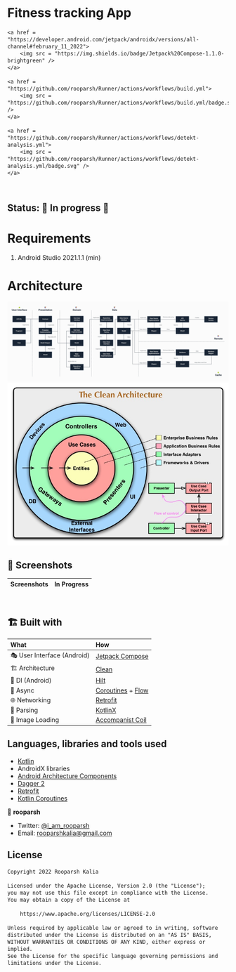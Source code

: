 # Fitness tracking App

    <a href = "https://developer.android.com/jetpack/androidx/versions/all-channel#february_11_2022">
        <img src = "https://img.shields.io/badge/Jetpack%20Compose-1.1.0-brightgreen" />
    </a>

    <a href = "https://github.com/rooparsh/Runner/actions/workflows/build.yml">
        <img src = "https://github.com/rooparsh/Runner/actions/workflows/build.yml/badge.svg" />
    </a>

    <a href = "https://github.com/rooparsh/Runner/actions/workflows/detekt-analysis.yml">
        <img src = "https://github.com/rooparsh/Runner/actions/workflows/detekt-analysis.yml/badge.svg" />
    </a>


<br>

## Status: 🚧 In progress 🚧

# Requirements
1. Android Studio 2021.1.1 (min)

# Architecture
<img src="art/architecture.jpeg" />
<img src="art/clean-architecture.jpg"/>
<br>

## :camera_flash: Screenshots

<!-- You can add more screenshots here if you like -->
| Screenshots      | In Progress             |
|----------------	|------------------------------	|

<br>

## 🏗️️ Built with

| What                        | How                                                                                                                                                                             |
|:----------------------------|:--------------------------------------------------------------------------------------------------------------------------------------------------------------------------------|
| 🎭 User Interface (Android) | [Jetpack Compose](https://developer.android.com/jetpack/compose)                                                                                                                |
| 🏗 Architecture             | [Clean](https://blog.cleancoder.com/uncle-bob/2012/08/13/the-clean-architecture.html)                                                                                           |
| 💉 DI (Android)             | [Hilt](https://developer.android.com/training/dependency-injection/hilt-android)                                                                                                |
| 🌊 Async                    | [Coroutines](https://kotlinlang.org/docs/coroutines-overview.html) + [Flow](https://kotlin.github.io/kotlinx.coroutines/kotlinx-coroutines-core/kotlinx.coroutines.flow/-flow/) |
| 🌐 Networking               | [Retrofit](https://square.github.io/retrofit/)                                                                                                                                  |
| 📄 Parsing                  | [KotlinX](https://kotlinlang.org/docs/serialization.html)                                                                                                                       |
| 🌅 Image Loading            | [Accompanist Coil](https://google.github.io/accompanist/coil/)                                                                                                                  |

## Languages, libraries and tools used

- [Kotlin](https://kotlinlang.org/)
- AndroidX libraries
- [Android Architecture Components](https://developer.android.com/topic/libraries/architecture)
- [Dagger 2](https://github.com/google/dagger)
- [Retrofit](http://square.github.io/retrofit/)
- [Kotlin Coroutines](https://developer.android.com/kotlin/coroutines)

👤 **rooparsh**

* Twitter: <a href="https://twitter.com/i_am_rooparsh" target="_blank">@i_am_rooparsh</a>
* Email: rooparshkalia@gmail.com



## License

```
Copyright 2022 Rooparsh Kalia

Licensed under the Apache License, Version 2.0 (the "License");
you may not use this file except in compliance with the License.
You may obtain a copy of the License at

    https://www.apache.org/licenses/LICENSE-2.0

Unless required by applicable law or agreed to in writing, software
distributed under the License is distributed on an "AS IS" BASIS,
WITHOUT WARRANTIES OR CONDITIONS OF ANY KIND, either express or implied.
See the License for the specific language governing permissions and
limitations under the License.
```
